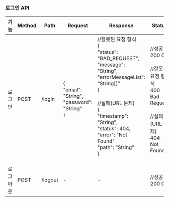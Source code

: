 ### 로그인 API
| 기능    | Method | Path    | Request                                              | Response                                                                                                                                                                                                                                  | Status                                                                                    |
|-------|--------|---------|------------------------------------------------------|-------------------------------------------------------------------------------------------------------------------------------------------------------------------------------------------------------------------------------------------|-------------------------------------------------------------------------------------------|
| 로그인   | POST   | /login  | {<br>"email": "String",<br>"password": "String"<br>} | //잘못된 요청 형식<br>{<br>"status": "BAD_REQUEST",<br>"message": "String",<br>"errorMessageList": “String[]”<br>}<br><br>//실패(URL 문제)<br>{<br>"timestamp": "String",<br>"status": 404,<br>"error": "Not Found"<br>"path": "String"<br>}<br><br> | //성공<br>200 OK<br><br>//잘못된 요청 형식<br>400 Bad Request<br><br>//실패(URL 문제)<br>404 Not Found |
| 로그 아웃 | POST   | /logout | -                                                    | -                                                                                                                                                                                                                                         | //성공<br>200 OK                                                                            |
